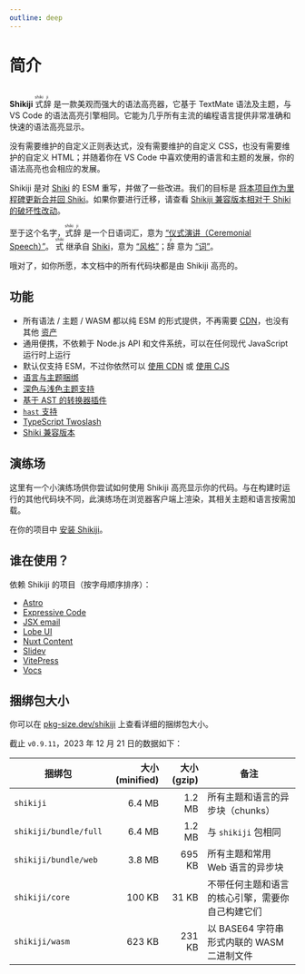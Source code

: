 ```yaml
---
outline: deep
---
```


# 简介

<br>

<span text-xl text-green>
<b><span text-brand-yellow>Shiki</span><span text-brand-red>ji</span></b> <ruby text-brand-yellow>式<rt>shiki</rt></ruby><ruby text-brand-red>辞<rt>ji</rt></ruby>
</span> 是一款美观而强大的语法高亮器，它基于 TextMate 语法及主题，与 VS Code 的语法高亮引擎相同。它能为几乎所有主流的编程语言提供非常准确和快速的语法高亮显示。

没有需要维护的自定义正则表达式，没有需要维护的自定义 CSS，也没有需要维护的自定义 HTML；并随着你在 VS Code 中喜欢使用的语言和主题的发展，你的语法高亮也会相应的发展。

Shikiji 是对 [Shiki](https://github.com/shikijs/shiki) 的 ESM 重写，并做了一些改进。我们的目标是 [将本项目作为里程碑更新合并回 Shiki](https://github.com/shikijs/shiki/issues/510)。如果你要进行迁移，请查看 [Shikiji 兼容版本相对于 Shiki 的破坏性改动](/guide/compat)。

至于这个名字，<ruby text-lg text-brand-yellow>式<rt>shiki</rt></ruby><ruby text-lg text-brand-red>辞<rt>ji</rt></ruby> 是一个日语词汇，意为 [“仪式演讲（Ceremonial Speech）”](https://jisho.org/word/%E5%BC%8F%E8%BE%9E)。 <ruby text-brand-yellow text-lg>式<rt>shiki</rt></ruby> 继承自 [Shiki](https://github.com/shikijs/shiki)，意为 [“风格”](https://jisho.org/word/%E5%BC%8F)；<ruby text-brand-red text-lg>辞<rt>ji</rt></ruby> 意为 [“词”](https://jisho.org/word/%E8%BE%9E)。

哦对了，如你所愿，本文档中的所有代码块都是由 Shikiji 高亮的。

## 功能

- 所有语法 / 主题 / WASM 都以纯 ESM 的形式提供，不再需要 [CDN](https://github.com/shikijs/shiki#specify-a-custom-root-directory)，也没有其他 [资产](https://github.com/shikijs/shiki#specify-how-to-load-webassembly)
- 通用便携，不依赖于 Node.js API 和文件系统，可以在任何现代 JavaScript 运行时上运行
- 默认仅支持 ESM，不过你依然可以 [使用 CDN](/zh/guide/install#cdn-usage) 或 [使用 CJS](/zh/guide/install#cjs-usage)
- [语言与主题捆绑](/zh/guide/install#fine-grained-bundle)
- [深色与浅色主题支持](/zh/guide/dual-themes)
- [基于 AST 的转换器插件](/zh/guide/transformers)
- [`hast` 支持](/zh/guide/transformers#codetohast)
- [TypeScript Twoslash](/zh/packages/twoslash)
- [Shiki 兼容版本](/zh/guide/compat)

## 演练场

这里有一个小演练场供你尝试如何使用 Shikiji 高亮显示你的代码。与在构建时运行的其他代码块不同，此演练场在浏览器客户端上渲染，其相关主题和语言按需加载。

<ShikijiMiniPlayground />

在你的项目中 [安装 Shikiji](/guide/install)。

## 谁在使用？

依赖 Shikiji 的项目（按字母顺序排序）：

- [Astro](https://docs.astro.build/en/guides/markdown-content/#syntax-highlighting)
- [Expressive Code](https://expressive-code.com/)
- [JSX email](https://jsx.email/)
- [Lobe UI](https://github.com/lobehub/lobe-ui)
- [Nuxt Content](https://content.nuxt.com/usage/markdown#code-highlighting)
- [Slidev](https://sli.dev/custom/highlighters.html#highlighters)
- [VitePress](https://vitepress.dev/guide/markdown#syntax-highlighting-in-code-blocks)
- [Vocs](https://github.com/wevm/vocs)

## 捆绑包大小

你可以在 [pkg-size.dev/shikiji](https://pkg-size.dev/shikiji) 上查看详细的捆绑包大小。

截止 `v0.9.11`，2023 年 12 月 21 日的数据如下：

| 捆绑包                | 大小 (minified) | 大小 (gzip) | 备注                                             |
| --------------------- | --------------: | ----------: | ------------------------------------------------ |
| `shikiji`             |          6.4 MB |      1.2 MB | 所有主题和语言的异步块（chunks）                 |
| `shikiji/bundle/full` |          6.4 MB |      1.2 MB | 与 `shikiji` 包相同                              |
| `shikiji/bundle/web`  |          3.8 MB |      695 KB | 所有主题和常用 Web 语言的异步块                  |
| `shikiji/core`        |          100 KB |       31 KB | 不带任何主题和语言的核心引擎，需要你自己构建它们 |
| `shikiji/wasm`        |          623 KB |      231 KB | 以 BASE64 字符串形式内联的 WASM 二进制文件       |
